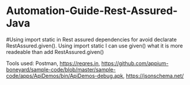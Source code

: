# Automation-Guide-Rest-Assured-Java



#Using import static in Rest assured dependencies for avoid declarate RestAssured.given().
Using import static I can use given() what it is more readeable than add RestAssured.given()

Tools used:
Postman,
https://reqres.in,
https://github.com/appium-boneyard/sample-code/blob/master/sample-code/apps/ApiDemos/bin/ApiDemos-debug.apk,
https://jsonschema.net/


